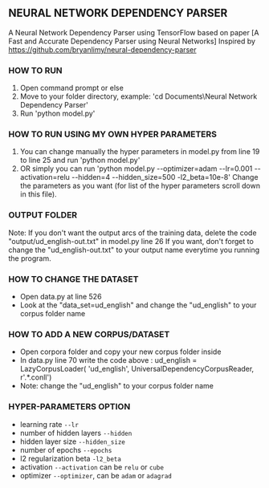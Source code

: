 ## NEURAL NETWORK DEPENDENCY PARSER
A Neural Network Dependency Parser using TensorFlow based on paper [A Fast and Accurate Dependency Parser using Neural Networks]
Inspired by https://github.com/bryanlimy/neural-dependency-parser

### HOW TO RUN
1. Open command prompt or else
2. Move to your folder directory, example: 'cd Documents\Neural Network Dependency Parser'
3. Run 'python model.py'

### HOW TO RUN USING MY OWN HYPER PARAMETERS
1. You can change manually the hyper parameters in model.py from line 19 to line 25 and run 'python model.py'
2. OR simply you can run 'python model.py --optimizer=adam --lr=0.001 --activation=relu --hidden=4 --hidden_size=500 -l2_beta=10e-8'
   Change the parameters as you want (for list of the hyper parameters scroll down in this file).

### OUTPUT FOLDER
Note: If you don't want the output arcs of the training data, delete the code "output/ud_english-out.txt" in model.py line 26
      If you want, don't forget to change the "ud_english-out.txt" to your output name everytime you running the program.

### HOW TO CHANGE THE DATASET
- Open data.py at line 526
- Look at the "data_set=ud_english" and change the "ud_english" to your corpus folder name

### HOW TO ADD A NEW CORPUS/DATASET
- Open corpora folder and copy your new corpus folder inside
- In data.py line 70 write the code above :
  ud_english = LazyCorpusLoader(
  'ud_english', UniversalDependencyCorpusReader, r'.*\.conll')
- Note: change the "ud_english" to your corpus folder name

### HYPER-PARAMETERS OPTION
- learning rate `--lr`
- number of hidden layers `--hidden`
- hidden layer size `--hidden_size`
- number of epochs `--epochs`
- l2 regularization beta `-l2_beta`
- activation `--activation` can be `relu` or `cube`
- optimizer `--optimizer`, can be `adam` or `adagrad`